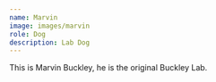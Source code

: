 ```yaml
---
name: Marvin
image: images/marvin
role: Dog
description: Lab Dog
---
```


This is Marvin Buckley, he is the original Buckley Lab. 
